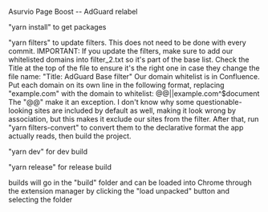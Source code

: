 Asurvio Page Boost -- AdGuard relabel

"yarn install" to get packages

"yarn filters" to update filters. This does not need to be done with every commit.
IMPORTANT: If you update the filters, make sure to add our whitelisted domains into filter_2.txt so it's part of the base list.
Check the Title at the top of the file to ensure it's the right one in case they change the file name: "Title: AdGuard Base filter"
Our domain whitelist is in Confluence.
Put each domain on its own line in the following format, replacing "example.com" with the domain to whitelist:
@@||example.com^$document
The "@@" make it an exception. I don't know why some questionable-looking sites are included by default as well,
making it look wrong by association, but this makes it exclude our sites from the filter.
After that, run "yarn filters-convert" to convert them to the declarative format the app actually reads, then build the project.

"yarn dev" for dev build

"yarn release" for release build

builds will go in the "build" folder and can be loaded into Chrome through the
extension manager by clicking the "load unpacked" button and selecting the folder
